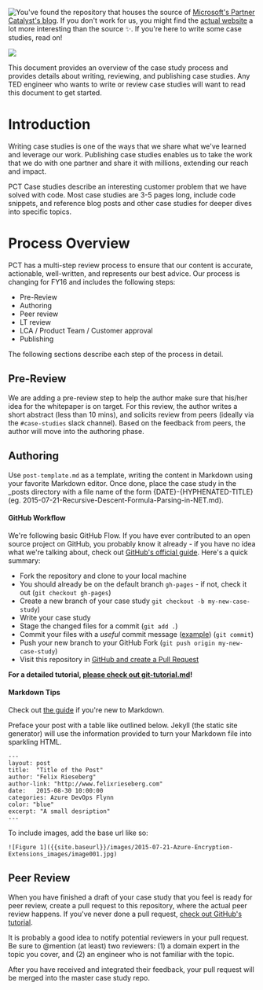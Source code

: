 <a href="https://travis-ci.org/CatalystCode/case-studies"><img src="https://travis-ci.org/CatalystCode/case-studies.svg?branch=gh-pages" style="float: left" /></a> You've found the repository that houses the source of [Microsoft's Partner Catalyst's blog](http://catalystcode.github.io/case-studies). If you don't work for us, you might find the [actual website](http://catalystcode.github.io/case-studies) a lot more interesting than the source :sparkles:. If you're here to write some case studies, read on!

![](https://raw.githubusercontent.com/CatalystCode/case-studies/gh-pages/images/readme_banner.png)

This document provides an overview of the case study process and provides details about writing, reviewing, and publishing case studies. Any TED engineer who wants to write or review case studies will want to read this document to get started.

# Introduction
Writing case studies is one of the ways that we share what we've learned and leverage our work. Publishing case studies enables us to take the work that we do with one partner and share it with millions, extending our reach and impact.

PCT Case studies describe an interesting customer problem that we have solved with code. Most case studies are 3-5 pages long, include code snippets, and reference blog posts and other case studies for deeper dives into specific topics.

# Process Overview
PCT has a multi-step review process to ensure that our content is accurate, actionable, well-written, and represents our best advice. Our process is changing for FY16 and includes the following steps:

 * Pre-Review
 * Authoring
 * Peer review
 * LT review
 * LCA / Product Team / Customer approval
 * Publishing

The following sections describe each step of the process in detail.

## Pre-Review
We are adding a pre-review step to help the author make sure that his/her idea for the whitepaper is on target. For this review, the author writes a short abstract (less than 10 mins), and solicits review from peers (ideally via the `#case-studies` slack channel). Based on the feedback from peers, the author will move into the authoring phase.

## Authoring
Use `post-template.md` as a template, writing the content in Markdown using your favorite Markdown editor. Once done, place the case study in the _posts directory with a file name of the form {DATE}-{HYPHENATED-TITLE} (eg. 2015-07-21-Recursive-Descent-Formula-Parsing-in-NET.md).

#### GitHub Workflow
We're following basic GitHub Flow. If you have ever contributed to an open source project on GitHub, you probably know it already - if you have no idea what we're talking about, check out [GitHub's official guide](https://guides.github.com/introduction/flow/). Here's a quick summary:

 * Fork the repository and clone to your local machine
 * You should already be on the default branch `gh-pages` - if not, check it out (`git checkout gh-pages`)
 * Create a new branch of your case study `git checkout -b my-new-case-study`)
 * Write your case study
 * Stage the changed files for a commit (`git add .`)
 * Commit your files with a *useful* commit message ([example](https://github.com/felixrieseberg/case-studies/commit/bbd3a4574769e7547d98cfa12a9766d480b8c393)) (`git commit`)
 * Push your new branch to your GitHub Fork (`git push origin my-new-case-study`)
 * Visit this repository in [GitHub and create a Pull Request](#peer-review)

**For a detailed tutorial, [please check out git-tutorial.md](https://github.com/CatalystCode/case-studies/blob/gh-pages/git-tutorial.md)!**

#### Markdown Tips
Check out [the guide](https://help.github.com/articles/markdown-basics/) if you're new to Markdown.

Preface your post with a table like outlined below. Jekyll (the static site generator) will use the information provided to turn your Markdown file into sparkling HTML.

```
---
layout: post
title:  "Title of the Post"
author: "Felix Rieseberg"
author-link: "http://www.felixrieseberg.com"
date:   2015-08-30 10:00:00
categories: Azure DevOps Flynn
color: "blue"
excerpt: "A small desription"
---
```

To include images, add the base url like so:
```
![Figure 1]({{site.baseurl}}/images/2015-07-21-Azure-Encryption-Extensions_images/image001.jpg)
```

## Peer Review
When you have finished a draft of your case study that you feel is ready for peer review, create a pull request to this repository, where the actual peer review happens. If you've never done a pull request, [check out GitHub's tutorial](https://guides.github.com/activities/forking/).

It is probably a good idea to notify potential reviewers in your pull request. Be sure to @mention (at least) two reviewers: (1) a domain expert in the topic you cover, and (2) an engineer who is not familiar with the topic.

After you have received and integrated their feedback, your pull request will be merged into the master case study repo.
